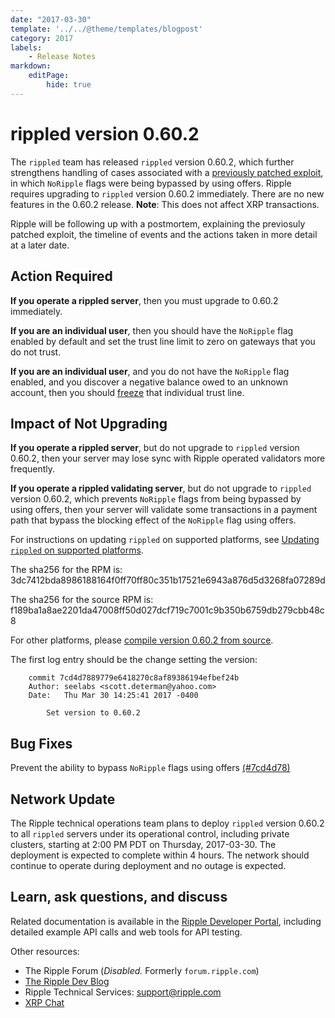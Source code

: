 ```yaml
---
date: "2017-03-30"
template: '../../@theme/templates/blogpost'
category: 2017
labels:
    - Release Notes
markdown:
    editPage:
        hide: true
---
```

# rippled version 0.60.2

The `rippled` team has released `rippled` version 0.60.2, which further strengthens handling of cases associated with a [previously patched exploit](https://developers.ripple.com/blog/2017/rippled-0.50.3.html), in which `NoRipple` flags were being bypassed by using offers. Ripple requires upgrading to `rippled` version 0.60.2 immediately. There are no new features in the 0.60.2 release. **Note**: This does not affect XRP transactions.

Ripple will be following up with a postmortem, explaining the previosuly patched exploit, the timeline of events and the actions taken in more detail at a later date.

## Action Required

**If you operate a rippled server**, then you must upgrade to 0.60.2 immediately.

**If you are an individual user**, then you should have the `NoRipple` flag enabled by default and set the trust line limit to zero on gateways that you do not trust.

**If you are an individual user**, and you do not have the `NoRipple` flag enabled, and you discover a negative balance owed to an unknown account, then you should [freeze](https://ripple.com/build/freeze/#individual-freeze) that individual trust line.


## Impact of Not Upgrading

**If you operate a rippled server**, but do not upgrade to `rippled` version 0.60.2, then your server may lose sync with Ripple operated validators more frequently.

**If you operate a rippled validating server**, but do not upgrade to `rippled` version 0.60.2, which prevents `NoRipple` flags from being bypassed by using offers, then your server will validate some transactions in a payment path that bypass the blocking effect of the `NoRipple` flag using offers.

For instructions on updating `rippled` on supported platforms, see [Updating `rippled` on supported platforms](https://ripple.com/build/rippled-setup/#updating-rippled).

The sha256 for the RPM is: 3dc7412bda8986188164f0ff70ff80c351b17521e6943a876d5d3268fa07289d

The sha256 for the source RPM is: f189ba1a8ae2201da47008ff50d027dcf719c7001c9b350b6759db279cbb48c8

For other platforms, please [compile version 0.60.2 from source](https://github.com/ripple/rippled/tree/master/Builds).

The first log entry should be the change setting the version:

        commit 7cd4d7889779e6418270c8af89386194efbef24b
        Author: seelabs <scott.determan@yahoo.com>
        Date:   Thu Mar 30 14:25:41 2017 -0400

        	Set version to 0.60.2


## Bug Fixes

Prevent the ability to bypass `NoRipple` flags using offers [(#7cd4d78)](https://github.com/ripple/rippled/commit/4ff40d4954dfaa237c8b708c2126cb39566776da)

## Network Update

The Ripple technical operations team plans to deploy `rippled` version 0.60.2 to all `rippled` servers under its operational control, including private clusters, starting at 2:00 PM PDT on Thursday, 2017-03-30. The deployment is expected to complete within 4 hours. The network should continue to operate during deployment and no outage is expected.


## Learn, ask questions, and discuss
Related documentation is available in the [Ripple Developer Portal](https://ripple.com/build/), including detailed example API calls and web tools for API testing.

Other resources:

* The Ripple Forum (_Disabled._ Formerly `forum.ripple.com`)
* [The Ripple Dev Blog](https://developers.ripple.com/blog/)
* Ripple Technical Services: support@ripple.com
* [XRP Chat](http://www.xrpchat.com/)
